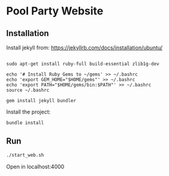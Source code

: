 # Pool Party Website


## Installation

Install jekyll from: https://jekyllrb.com/docs/installation/ubuntu/

```

sudo apt-get install ruby-full build-essential zlib1g-dev

echo '# Install Ruby Gems to ~/gems' >> ~/.bashrc
echo 'export GEM_HOME="$HOME/gems"' >> ~/.bashrc
echo 'export PATH="$HOME/gems/bin:$PATH"' >> ~/.bashrc
source ~/.bashrc

gem install jekyll bundler

```

Install the project:

```
bundle install
```

## Run

```bash
./start_web.sh
```

Open in localhost:4000